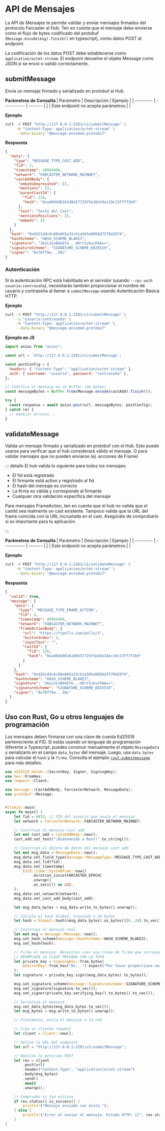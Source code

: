# API de Mensajes

La API de Mensajes te permite validar y enviar mensajes firmados del protocolo Farcaster al Hub. Ten en cuenta que el mensaje debe enviarse como el flujo de bytes codificado del protobuf (`Message.encode(msg).finish()` en typescript), como datos POST al endpoint.

La codificación de los datos POST debe establecerse como `application/octet-stream`. El endpoint devuelve el objeto Message como JSON si se envió o validó correctamente.

## submitMessage

Envía un mensaje firmado y serializado en protobuf al Hub.

**Parámetros de Consulta**
| Parámetro | Descripción | Ejemplo |
| --------- | ----------- | ------- |
| | Este endpoint no acepta parámetros | |

**Ejemplo**

```bash
curl -X POST "http://127.0.0.1:2281/v1/submitMessage" \
     -H "Content-Type: application/octet-stream" \
     --data-binary "@message.encoded.protobuf"

```

**Respuesta**

```json
{
  "data": {
    "type": "MESSAGE_TYPE_CAST_ADD",
    "fid": 2,
    "timestamp": 48994466,
    "network": "FARCASTER_NETWORK_MAINNET",
    "castAddBody": {
      "embedsDeprecated": [],
      "mentions": [],
      "parentCastId": {
        "fid": 226,
        "hash": "0xa48dd46161d8e57725f5e26e34ec19c13ff7f3b9"
      },
      "text": "Texto del Cast",
      "mentionsPositions": [],
      "embeds": []
    }
  },
  "hash": "0xd2b1ddc6c88e865a33cb1a565e0058d757042974",
  "hashScheme": "HASH_SCHEME_BLAKE3",
  "signature": "3msLXzxB4eEYe...dHrY1vkxcPAA==",
  "signatureScheme": "SIGNATURE_SCHEME_ED25519",
  "signer": "0x78ff9a...58c"
}
```

### Autenticación

Si la autenticación RPC está habilitada en el servidor (usando `--rpc-auth usuario:contraseña`), necesitarás también proporcionar el nombre de usuario y contraseña al llamar a `submitMessage` usando Autenticación Básica HTTP.

**Ejemplo**

```bash
curl -X POST "http://127.0.0.1:2281/v1/submitMessage" \
     -u "usuario:contraseña" \
     -H "Content-Type: application/octet-stream" \
     --data-binary "@message.encoded.protobuf"
```

**Ejemplo en JS**

```Javascript
import axios from "axios";

const url = `http://127.0.0.1:2281/v1/submitMessage`;

const postConfig = {
  headers: { "Content-Type": "application/octet-stream" },
  auth: { username: "usuario", password: "contraseña" },
};

// Codifica el mensaje en un Buffer (de bytes)
const messageBytes = Buffer.from(Message.encode(castAdd).finish());

try {
  const response = await axios.post(url, messageBytes, postConfig);
} catch (e) {
  // manejar errores...
}
```

## validateMessage

Valida un mensaje firmado y serializado en protobuf con el Hub. Esto puede usarse para verificar que el hub considerará válido el mensaje. O para validar mensajes que no pueden enviarse (ej. acciones de Frame)

::: details
El hub valida lo siguiente para todos los mensajes:

- El fid está registrado
- El firmante está activo y registrado al fid
- El hash del mensaje es correcto
- La firma es válida y corresponde al firmante
- Cualquier otra validación específica del mensaje

Para mensajes FrameAction, ten en cuenta que el hub no valida que el castId sea realmente un cast existente. Tampoco valida que la URL del frame coincida con la URL incrustada en el cast. Asegúrate de comprobarlo si es importante para tu aplicación.

:::

**Parámetros de Consulta**
| Parámetro | Descripción | Ejemplo |
| --------- | ----------- | ------- |
| | Este endpoint no acepta parámetros | |

**Ejemplo**

```bash
curl -X POST "http://127.0.0.1:2281/v1/validateMessage" \
     -H "Content-Type: application/octet-stream" \
     --data-binary "@message.encoded.protobuf"

```

**Respuesta**

```json
{
  "valid": true,
  "message": {
    "data": {
      "type": "MESSAGE_TYPE_FRAME_ACTION",
      "fid": 2,
      "timestamp": 48994466,
      "network": "FARCASTER_NETWORK_MAINNET",
      "frameActionBody": {
        "url": "https://fcpolls.com/polls/1",
        "buttonIndex": 2,
        "inputText": "",
        "castId": {
          "fid": 226,
          "hash": "0xa48dd46161d8e57725f5e26e34ec19c13ff7f3b9"
        }
      }
    },
    "hash": "0xd2b1ddc6c88e865a33cb1a565e0058d757042974",
    "hashScheme": "HASH_SCHEME_BLAKE3",
    "signature": "3msLXzxB4eEYe...dHrY1vkxcPAA==",
    "signatureScheme": "SIGNATURE_SCHEME_ED25519",
    "signer": "0x78ff9a...58c"
  }
}
```

## Uso con Rust, Go u otros lenguajes de programación

Los mensajes deben firmarse con una clave de cuenta Ed25519 perteneciente al FID. Si estás usando un lenguaje de programación diferente a Typescript, puedes construir manualmente el objeto `MessageData` y serializarlo en el campo `data_bytes` del mensaje. Luego, usa `data_bytes` para calcular el `hash` y la `firma`. Consulta el ejemplo [`rust-submitmessage`](https://github.com/farcasterxyz/hub-monorepo/tree/main/packages/hub-web/examples) para más detalles.

```rust
use ed25519_dalek::{SecretKey, Signer, SigningKey};
use hex::FromHex;
use reqwest::Client;

use message::{CastAddBody, FarcasterNetwork, MessageData};
use protobuf::Message;


#[tokio::main]
async fn main() {
    let fid = 6833; // FID del usuario que envía el mensaje
    let network = FarcasterNetwork::FARCASTER_NETWORK_MAINNET;

    // Construye el mensaje cast add
    let mut cast_add = CastAddBody::new();
    cast_add.set_text("¡Bienvenido a Rust!".to_string());

    // Construye el objeto de datos del mensaje cast add
    let mut msg_data = MessageData::new();
    msg_data.set_field_type(message::MessageType::MESSAGE_TYPE_CAST_ADD);
    msg_data.set_fid(fid);
    msg_data.set_timestamp(
        (std::time::SystemTime::now()
            .duration_since(FARCASTER_EPOCH)
            .unwrap()
            .as_secs()) as u32,
    );
    msg_data.set_network(network);
    msg_data.set_cast_add_body(cast_add);

    let msg_data_bytes = msg_data.write_to_bytes().unwrap();

    // Calcula el hash blake3, truncado a 20 bytes
    let hash = blake3::hash(&msg_data_bytes).as_bytes()[0..20].to_vec();

    // Construye el mensaje real
    let mut msg = message::Message::new();
    msg.set_hash_scheme(message::HashScheme::HASH_SCHEME_BLAKE3);
    msg.set_hash(hash);

    // Firma el mensaje. Necesitas usar una clave de firma que corresponda al FID que estás añadiendo.
    // REEMPLAZA LA CLAVE PRIVADA CON LA TUYA
    let private_key = SigningKey::from_bytes(
        &SecretKey::from_hex("0x...").expect("Por favor proporciona una clave privada válida"),
    );
    let signature = private_key.sign(&msg_data_bytes).to_bytes();

    msg.set_signature_scheme(message::SignatureScheme::SIGNATURE_SCHEME_ED25519);
    msg.set_signature(signature.to_vec());
    msg.set_signer(private_key.verifying_key().to_bytes().to_vec());

    // Serializa el mensaje
    msg.set_data_bytes(msg_data_bytes.to_vec());
    let msg_bytes = msg.write_to_bytes().unwrap();

    // Finalmente, envía el mensaje a la red

    // Crea un cliente reqwest
    let client = Client::new();

    // Define la URL del endpoint
    let url = "http://127.0.0.1:2281/v1/submitMessage";

    // Realiza la petición POST
    let res = client
        .post(url)
        .header("Content-Type", "application/octet-stream")
        .body(msg_bytes)
        .send()
        .await
        .unwrap();

    // Comprueba si fue exitoso
    if res.status().is_success() {
        println!("Mensaje enviado con éxito.");
    } else {
        println!("Error al enviar el mensaje. Estado HTTP: {}", res.status());
    }
}
```
